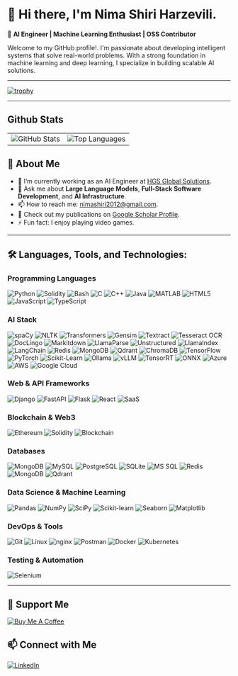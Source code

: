 # 👋 Hi there, I'm Nima Shiri Harzevili.

🎯 **AI Engineer | Machine Learning Enthusiast | OSS Contributor**

Welcome to my GitHub profile!. I'm passionate about developing intelligent systems that solve real-world problems. With a strong foundation in machine learning and deep learning, I specialize in building scalable AI solutions.

---

[![trophy](https://github-profile-trophy.vercel.app/?username=dmc1778)](https://github.com/ryo-ma/github-profile-trophy)

---

## Github Stats


<p align="center">
  <table>
    <tr>
      <td><img src="https://github-readme-stats.vercel.app/api?username=dmc1778&show_icons=true&theme=github_dark&hide_border=true" alt="GitHub Stats" /></td>
      <td><img src="https://github-readme-stats.vercel.app/api/top-langs/?username=dmc1778&layout=compact&theme=github_dark&hide_border=true" alt="Top Languages" /></td>
    </tr>
  </table>
</p>

## 🚀 About Me

- 🔭 I’m currently working as an AI Engineer at [HGS Global Solutions](https://hgs.cx/).
- 💬 Ask me about **Large Language Models**, **Full-Stack Software Development**, and **AI Infrastructure**.
- 📫 How to reach me: [nimashiri2012@gmail.com](mailto:nimashiri2012@gmail.com).
- 🌱 Check out my publications on [Google Scholar Profile](https://scholar.google.ca/citations?user=bAWtq60AAAAJ&hl=en).
- ⚡ Fun fact: I enjoy playing video games.

---

## 🛠️ Languages, Tools, and Technologies:

### Programming Languages
![Python](https://img.shields.io/badge/-Python-3776AB?style=flat&logo=python&logoColor=white)
![Solidity](https://img.shields.io/badge/Solidity-363636?style=flat&logo=solidity&logoColor=white)
![Bash](https://img.shields.io/badge/Bash-121011?style=flat&logo=gnu-bash&logoColor=white)
![C](https://img.shields.io/badge/C-00599C?style=flat&logo=c&logoColor=white)
![C++](https://img.shields.io/badge/C++-00599C?style=flat&logo=c%2B%2B&logoColor=white)
![Java](https://img.shields.io/badge/Java-ED8B00?style=flat&logo=java&logoColor=white)
![MATLAB](https://img.shields.io/badge/MATLAB-0076A8?style=flat&logo=Mathworks&logoColor=white)
![HTML5](https://img.shields.io/badge/HTML5-E34F26?style=flat&logo=html5&logoColor=white)
![JavaScript](https://img.shields.io/badge/JavaScript-F7DF1E?style=flat&logo=javascript&logoColor=black)
![TypeScript](https://img.shields.io/badge/TypeScript-3178C6?style=flat&logo=typescript&logoColor=white)

### AI Stack
![spaCy](https://img.shields.io/badge/spaCy-09A3D5?style=flat&logo=spacy&logoColor=white)
![NLTK](https://img.shields.io/badge/NLTK-9C2DFF?style=flat)
![Transformers](https://img.shields.io/badge/Transformers-EE4C2C?style=flat&logo=huggingface&logoColor=white)
![Gensim](https://img.shields.io/badge/Gensim-004C71?style=flat)
![Textract](https://img.shields.io/badge/Textract-1E90FF?style=flat)
![Tesseract OCR](https://img.shields.io/badge/Tesseract-OCR-6B6B6B?style=flat)
![DocLingo](https://img.shields.io/badge/DocLingo-007ACC?style=flat)
![Markitdown](https://img.shields.io/badge/Markitdown-FF6F61?style=flat)
![LlamaParse](https://img.shields.io/badge/LlamaParse-8A2BE2?style=flat)
![Unstructured](https://img.shields.io/badge/Unstructured-20B2AA?style=flat)
![LlamaIndex](https://img.shields.io/badge/LlamaIndex-6F42C1?style=flat&logo=python&logoColor=white)
![LangChain](https://img.shields.io/badge/LangChain-00A2FF?style=flat&logo=python&logoColor=white)
![Redis](https://img.shields.io/badge/Redis-DC382D?style=flat&logo=redis&logoColor=white)
![MongoDB](https://img.shields.io/badge/MongoDB-47A248?style=flat&logo=mongodb&logoColor=white)
![Qdrant](https://img.shields.io/badge/Qdrant-000000?style=flat&logo=qdrant&logoColor=white)
![ChromaDB](https://img.shields.io/badge/ChromaDB-FF5A5F?style=flat)
![TensorFlow](https://img.shields.io/badge/-TensorFlow-FF6F00?style=flat&logo=tensorflow&logoColor=white)
![PyTorch](https://img.shields.io/badge/-PyTorch-EE4C2C?style=flat&logo=pytorch&logoColor=white)
![Scikit-Learn](https://img.shields.io/badge/-Scikit--Learn-F7931E?style=flat&logo=scikit-learn&logoColor=white)
![Ollama](https://img.shields.io/badge/Ollama-000000?style=flat&logo=python&logoColor=white)
![vLLM](https://img.shields.io/badge/vLLM-0052CC?style=flat&logo=python&logoColor=white)
![TensorRT](https://img.shields.io/badge/TensorRT-76B900?style=flat)
![ONNX](https://img.shields.io/badge/ONNX-6B8E23?style=flat&logo=onnx&logoColor=white)
![Azure](https://img.shields.io/badge/Microsoft_Azure-0078D4?style=flat&logo=microsoft-azure&logoColor=white)
![AWS](https://img.shields.io/badge/AWS-232F3E?style=flat&logo=amazon-aws&logoColor=white)
![Google Cloud](https://img.shields.io/badge/Google_Cloud-4285F4?style=flat&logo=google-cloud&logoColor=white)

### Web & API Frameworks
![Django](https://img.shields.io/badge/Django-092E20?style=flat&logo=django&logoColor=white)
![FastAPI](https://img.shields.io/badge/FastAPI-009688?style=flat&logo=fastapi&logoColor=white)
![Flask](https://img.shields.io/badge/Flask-000000?style=flat&logo=flask&logoColor=white)
![React](https://img.shields.io/badge/React-20232A?style=flat&logo=react&logoColor=61DAFB)
![SaaS](https://img.shields.io/badge/SaaS-15c39a?style=flat)

### Blockchain & Web3
![Ethereum](https://img.shields.io/badge/Ethereum-3C3C3D?style=flat&logo=ethereum&logoColor=white)
![Solidity](https://img.shields.io/badge/Solidity-363636?style=flat&logo=solidity&logoColor=white)
![Blockchain](https://img.shields.io/badge/Blockchain-121011?style=flat)

### Databases
![MongoDB](https://img.shields.io/badge/MongoDB-47A248?style=flat&logo=mongodb&logoColor=white)
![MySQL](https://img.shields.io/badge/MySQL-4479A1?style=flat&logo=mysql&logoColor=white)
![PostgreSQL](https://img.shields.io/badge/PostgreSQL-336791?style=flat&logo=postgresql&logoColor=white)
![SQLite](https://img.shields.io/badge/SQLite-003B57?style=flat&logo=sqlite&logoColor=white)
![MS SQL](https://img.shields.io/badge/MS%20SQL-CC2927?style=flat&logo=microsoft-sql-server&logoColor=white)
![Redis](https://img.shields.io/badge/Redis-DC382D?style=flat&logo=redis&logoColor=white)
![MongoDB](https://img.shields.io/badge/MongoDB-47A248?style=flat&logo=mongodb&logoColor=white)
![Qdrant](https://img.shields.io/badge/Qdrant-000000?style=flat&logo=qdrant&logoColor=white)

### Data Science & Machine Learning
![Pandas](https://img.shields.io/badge/Pandas-150458?style=flat&logo=pandas&logoColor=white)
![NumPy](https://img.shields.io/badge/NumPy-013243?style=flat&logo=numpy&logoColor=white)
![SciPy](https://img.shields.io/badge/SciPy-8CAAE6?style=flat)
![Scikit-learn](https://img.shields.io/badge/scikit--learn-F7931E?style=flat&logo=scikit-learn&logoColor=white)
![Seaborn](https://img.shields.io/badge/Seaborn-4B8BBE?style=flat)
![Matplotlib](https://img.shields.io/badge/Matplotlib-11557C?style=flat&logo=matplotlib&logoColor=white)

### DevOps & Tools
![Git](https://img.shields.io/badge/Git-F05032?style=flat&logo=git&logoColor=white)
![Linux](https://img.shields.io/badge/Linux-FCC624?style=flat&logo=linux&logoColor=black)
![nginx](https://img.shields.io/badge/nginx-009639?style=flat&logo=nginx&logoColor=white)
![Postman](https://img.shields.io/badge/Postman-FF6C37?style=flat&logo=postman&logoColor=white)
![Docker](https://img.shields.io/badge/-Docker-2496ED?style=flat&logo=docker&logoColor=white)
![Kubernetes](https://img.shields.io/badge/-Kubernetes-326CE5?style=flat&logo=kubernetes&logoColor=white)

### Testing & Automation
![Selenium](https://img.shields.io/badge/Selenium-43B02A?style=flat&logo=selenium&logoColor=white)

---

## 💖 Support Me

[![Buy Me A Coffee](https://cdn.buymeacoffee.com/buttons/default-orange.png)](https://buymeacoffee.com/nimashiriharzevili)

## 📫 Connect with Me

[![LinkedIn](https://img.shields.io/badge/-LinkedIn-0077B5?style=flat&logo=linkedin&logoColor=white)](https://www.linkedin.com/in/nima-shiriharzevili/)





